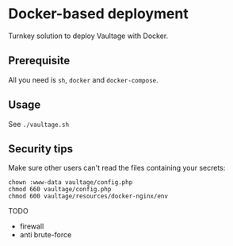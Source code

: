 # Docker-based deployment

Turnkey solution to deploy Vaultage with Docker.

## Prerequisite

All you need is `sh`, `docker` and `docker-compose`.

## Usage

See `./vaultage.sh`

## Security tips

Make sure other users can't read the files containing your secrets:
```
chown :www-data vaultage/config.php
chmod 660 vaultage/config.php
chmod 600 vaultage/resources/docker-nginx/env
```

TODO
- firewall
- anti brute-force